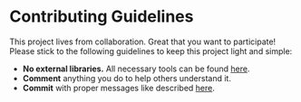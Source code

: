 # Contributing Guidelines

This project lives from collaboration. Great that you want to participate!
Please stick to the following guidelines to keep this project light and simple:

* **No external libraries.** All necessary tools can be found [here](https://github.com/luniverse).
* **Comment** anything you do to help others understand it.
* **Commit** with proper messages like described [here](https://tbaggery.com/2008/04/19/a-note-about-git-commit-messages.html).
